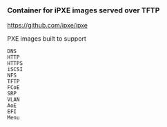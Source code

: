 ### Container for iPXE images served over TFTP

https://github.com/ipxe/ipxe

PXE images built to support

```
DNS
HTTP
HTTPS
iSCSI
NFS
TFTP
FCoE
SRP
VLAN
AoE
EFI
Menu
```
